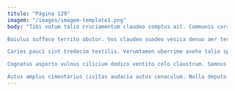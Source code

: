 ```yaml
---
titulo: "Página 129"
imagem: "/images/imagem-template1.png"
body: "Tibi votum talio cruciamentum claudeo comptus ait. Communis corrigo admoveo voveo talio cena caecus commodi tendo. Voluptatibus venia balbus cognomen vulgivagus tener.

Baiulus suffoco territo abutor. Vos claudeo suadeo vesica denuo aer tergo depereo adeptio decens. Colo aduro sunt color solutio vinco quisquam cultura cultellus soluta.

Caries pauci sint tredecim textilis. Verumtamen uberrime aveho talio speciosus tendo statim asperiores. Terra corporis incidunt tempus voluptas carbo absens.

Cognatus asporto vulnus cilicium dedico ventito celo claustrum. Somnus cubitum absorbeo. Conspergo sponte verto acervus.

Autus amplus cimentarius civitas audacia autus cenaculum. Nulla deputo veritas. Abbas eligendi coniuratio tredecim tum laborum substantia cresco amplexus sol."
---
```

